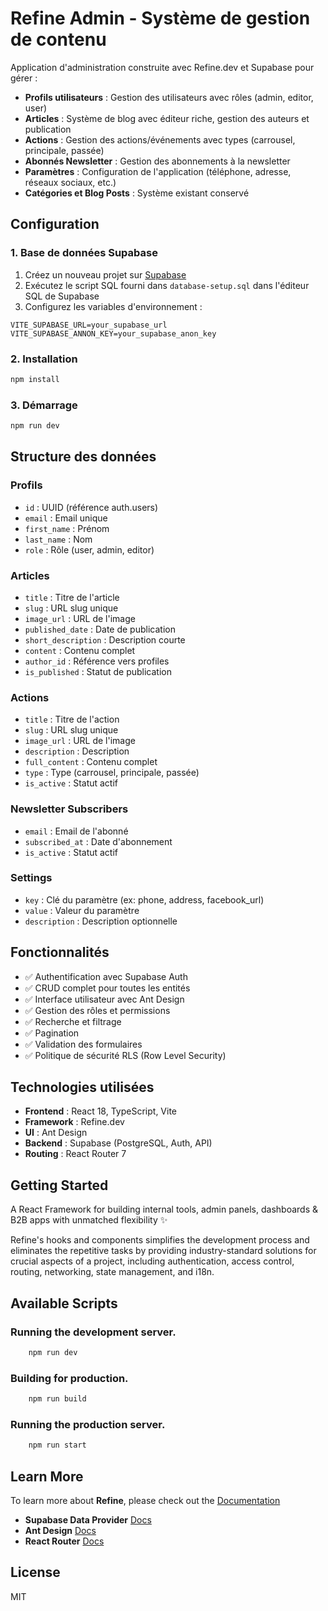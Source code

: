 # Refine Admin - Système de gestion de contenu

Application d'administration construite avec Refine.dev et Supabase pour gérer :

- **Profils utilisateurs** : Gestion des utilisateurs avec rôles (admin, editor, user)
- **Articles** : Système de blog avec éditeur riche, gestion des auteurs et publication
- **Actions** : Gestion des actions/événements avec types (carrousel, principale, passée)
- **Abonnés Newsletter** : Gestion des abonnements à la newsletter
- **Paramètres** : Configuration de l'application (téléphone, adresse, réseaux sociaux, etc.)
- **Catégories et Blog Posts** : Système existant conservé

## Configuration

### 1. Base de données Supabase

1. Créez un nouveau projet sur [Supabase](https://supabase.com)
2. Exécutez le script SQL fourni dans `database-setup.sql` dans l'éditeur SQL de Supabase
3. Configurez les variables d'environnement :

```env
VITE_SUPABASE_URL=your_supabase_url
VITE_SUPABASE_ANNON_KEY=your_supabase_anon_key
```

### 2. Installation

```bash
npm install
```

### 3. Démarrage

```bash
npm run dev
```

## Structure des données

### Profils
- `id` : UUID (référence auth.users)
- `email` : Email unique
- `first_name` : Prénom
- `last_name` : Nom
- `role` : Rôle (user, admin, editor)

### Articles
- `title` : Titre de l'article
- `slug` : URL slug unique
- `image_url` : URL de l'image
- `published_date` : Date de publication
- `short_description` : Description courte
- `content` : Contenu complet
- `author_id` : Référence vers profiles
- `is_published` : Statut de publication

### Actions
- `title` : Titre de l'action
- `slug` : URL slug unique
- `image_url` : URL de l'image
- `description` : Description
- `full_content` : Contenu complet
- `type` : Type (carrousel, principale, passée)
- `is_active` : Statut actif

### Newsletter Subscribers
- `email` : Email de l'abonné
- `subscribed_at` : Date d'abonnement
- `is_active` : Statut actif

### Settings
- `key` : Clé du paramètre (ex: phone, address, facebook_url)
- `value` : Valeur du paramètre
- `description` : Description optionnelle

## Fonctionnalités

- ✅ Authentification avec Supabase Auth
- ✅ CRUD complet pour toutes les entités
- ✅ Interface utilisateur avec Ant Design
- ✅ Gestion des rôles et permissions
- ✅ Recherche et filtrage
- ✅ Pagination
- ✅ Validation des formulaires
- ✅ Politique de sécurité RLS (Row Level Security)

## Technologies utilisées

- **Frontend** : React 18, TypeScript, Vite
- **Framework** : Refine.dev
- **UI** : Ant Design
- **Backend** : Supabase (PostgreSQL, Auth, API)
- **Routing** : React Router 7

## Getting Started

A React Framework for building internal tools, admin panels, dashboards & B2B apps with unmatched flexibility ✨

Refine's hooks and components simplifies the development process and eliminates the repetitive tasks by providing industry-standard solutions for crucial aspects of a project, including authentication, access control, routing, networking, state management, and i18n.

## Available Scripts

### Running the development server.

```bash
    npm run dev
```

### Building for production.

```bash
    npm run build
```

### Running the production server.

```bash
    npm run start
```

## Learn More

To learn more about **Refine**, please check out the [Documentation](https://refine.dev/docs)

- **Supabase Data Provider** [Docs](https://refine.dev/docs/core/providers/data-provider/#overview)
- **Ant Design** [Docs](https://refine.dev/docs/ui-frameworks/antd/tutorial/)
- **React Router** [Docs](https://refine.dev/docs/core/providers/router-provider/)

## License

MIT
